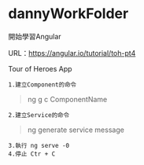 # dannyWorkFolder

開始學習Angular 

URL：https://angular.io/tutorial/toh-pt4

Tour of Heroes App

	1.建立Component的命令
>ng g c ComponentName

	2.建立Service的命令
>ng generate service message

    3.執行 ng serve -0
	4.停止 Ctr + C

